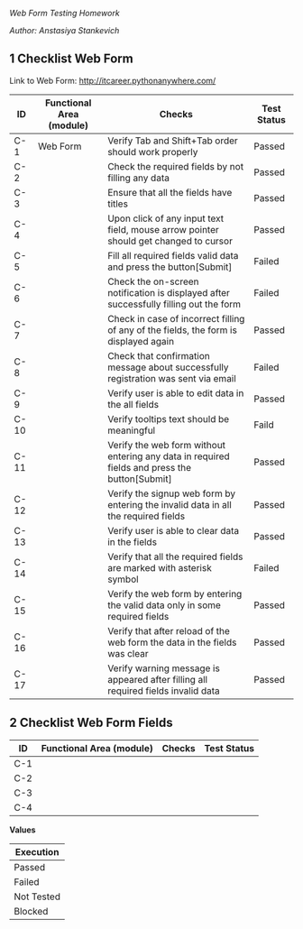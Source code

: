 *Web Form Testing Homework* 

*Author: Anstasiya Stankevich*

## 1 Checklist Web Form

Link to Web Form: http://itcareer.pythonanywhere.com/ 

| ID     | Functional Area (module) | Checks                                                                                        | Test Status   |
| -------|--------------------------|-----------------------------------------------------------------------------------------------|---------------|
| C-1    | Web Form                 | Verify Tab and Shift+Tab order should work properly                                           | Passed        | 
| C-2    |                          | Check the required fields by not filling any data                                             | Passed        |
| C-3    |                          | Ensure that all the fields have titles                                                        | Passed        |
| C-4    |                          | Upon click of any input text field, mouse arrow pointer should get changed to cursor          | Passed        |
| C-5    |                          | Fill all required fields valid data and press the button[Submit]                              | Failed        |
| C-6    |                          | Check the on-screen notification is displayed after successfully filling out the form         | Failed        |
| C-7    |                          | Check in case of incorrect filling of any of the fields, the form is displayed again          | Passed        |
| C-8    |                          | Check that confirmation message about successfully registration was sent via email            | Failed        |
| C-9    |                          | Verify user is able to edit data in the all fields                                            | Passed        |
| C-10   |                          | Verify tooltips text should be meaningful   				           | Faild         |
| C-11   |                          | Verify the web form without entering any data in required fields and press the button[Submit] | Passed        |
| C-12   |                          | Verify the signup web form by entering the invalid data in all the required fields            | Passed        |
| C-13   |                          | Verify user is able to clear data in the fields                                               | Passed        |
| C-14   |                          | Verify that all the required fields are marked with asterisk symbol                           | Failed        |
| C-15   |                          | Verify the web form by entering the valid data only in some required fields                   | Passed        |
| C-16   |                          | Verify that after reload of the web form the data in the fields was clear                     | Passed        |
| C-17   |                          | Verify warning message is appeared after filling all required fields invalid data             | Passed        | 


## 2 Checklist Web Form Fields

| ID              | Functional Area (module)      | Checks                                               | Test Status  |
| --------------- |-------------------------------|------------------------------------------------------|--------------|
| C-1             |                               |                                                      |              | 
| C-2             |                               |                                                      |              |
| C-3             |                               |                                                      |              |                    
| C-4             |                               |                                                      |              |



**Values** 

| Execution       |
| --------------- |
| Passed          |                      
| Failed          |                                  
| Not Tested      |                                               
| Blocked         |             
           



